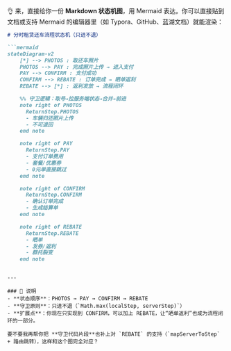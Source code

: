 👌 来，直接给你一份 **Markdown 状态机图**，用 Mermaid 表达。你可以直接贴到文档或支持 Mermaid 的编辑器里（如 Typora、GitHub、蓝湖文档）就能渲染：

````markdown
# 分时租赁还车流程状态机（只进不退）

```mermaid
stateDiagram-v2
    [*] --> PHOTOS : 取还车照片
    PHOTOS --> PAY : 完成照片上传 → 进入支付
    PAY --> CONFIRM : 支付成功
    CONFIRM --> REBATE : 订单完成 → 晒单返利
    REBATE --> [*] : 返利发放 → 流程闭环

    %% 守卫逻辑：取号→拉服务端状态→合并→前进
    note right of PHOTOS
      ReturnStep.PHOTOS
      - 车辆归还照片上传
      - 不可退回
    end note

    note right of PAY
      ReturnStep.PAY
      - 支付订单费用
      - 套餐/优惠券
      - 0元单直接跳过
    end note

    note right of CONFIRM
      ReturnStep.CONFIRM
      - 确认订单完成
      - 生成结算单
    end note

    note right of REBATE
      ReturnStep.REBATE
      - 晒单
      - 发券/返利
      - 群托裂变
    end note
````

```

---

### 📌 说明
- **状态顺序**：PHOTOS → PAY → CONFIRM → REBATE  
- **守卫原则**：只进不退（`Math.max(localStep, serverStep)`）  
- **扩展点**：你现在只实现到 CONFIRM，可以加上 REBATE，让“晒单返利”也成为流程闭环的一部分。  

要不要我再帮你把 **守卫代码片段**也补上对 `REBATE` 的支持（`mapServerToStep` + 路由跳转），这样和这个图完全对应？
```

